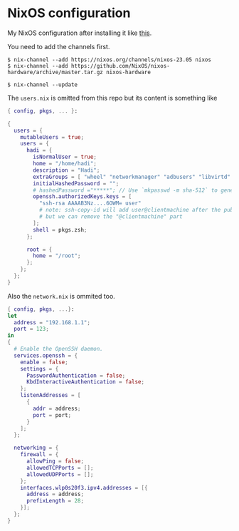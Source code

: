 # NixOS configuration

My NixOS configuration after installing it like [this](https://gist.github.com/hadilq/f12f5378b74f1bdd440144373dfc5687).

You need to add the channels first.
```
$ nix-channel --add https://nixos.org/channels/nixos-23.05 nixos
$ nix-channel --add https://github.com/NixOS/nixos-hardware/archive/master.tar.gz nixos-hardware

$ nix-channel --update
```

The `users.nix` is omitted from this repo but its content is something like
```nix
{ config, pkgs, ... }:

{
  users = {
    mutableUsers = true;
    users = {
      hadi = {
        isNormalUser = true;
        home = "/home/hadi";
        description = "Hadi";
        extraGroups = [ "wheel" "networkmanager" "adbusers" "libvirtd" "docker" ];
        initialHashedPassword = "";
        # hashedPassword ="*****"; // Use `mkpasswd -m sha-512` to generate it. Sometimes you need to turn the `mutableUsers` on and off to make it work!
        openssh.authorizedKeys.keys = [
          "ssh-rsa AAAAB3Nz....6OWM= user"
          # note: ssh-copy-id will add user@clientmachine after the public key
          # but we can remove the "@clientmachine" part
        ];
        shell = pkgs.zsh;
      };

      root = {
        home = "/root";
      };
    };
  };
}
```

Also the `network.nix` is ommited too.
```nix
{ config, pkgs, ...}:
let
  address = "192.168.1.1";
  port = 123;
in
{
  # Enable the OpenSSH daemon.
  services.openssh = {
    enable = false;
    settings = {
      PasswordAuthentication = false;
      KbdInteractiveAuthentication = false;
    };
    listenAddresses = [
      {
        addr = address;
        port = port;
      }
    ];
  };

  networking = {
    firewall = {
      allowPing = false;
      allowedTCPPorts = [];
      allowedUDPPorts = [];
    };
    interfaces.wlp0s20f3.ipv4.addresses = [{
      address = address;
      prefixLength = 28;
    }];
  };
}
```
